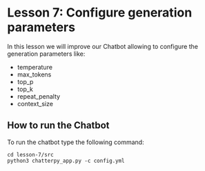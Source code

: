 # Lesson 7: Configure generation parameters

In this lesson we will improve our Chatbot allowing to configure the generation parameters like:
- temperature
- max_tokens
- top_p
- top_k
- repeat_penalty
- context_size

## How to run the Chatbot

To run the chatbot type the following command:

```
cd lesson-7/src
python3 chatterpy_app.py -c config.yml
```
